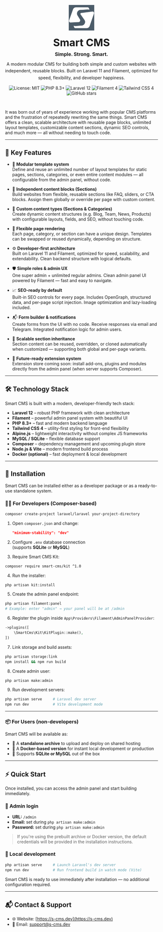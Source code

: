 <div align="center">

  <!-- Logo -->
  <a href="https://s-cms.dev" target="_blank" rel="noopener">
    <img src="../profile/assets/icon-logo.jpg" alt="Smart CMS" height="84">
  </a>

  <!-- Name -->
  <h1 style="margin:16px 0 8px; font-size:34px;">Smart CMS</h1>

  <!-- Tagline -->
  <p style="margin:0 0 12px; font-size:16px;">
    <strong>Simple. Strong. Smart.</strong>
  </p>

  <!-- Short intro -->
  <p style="max-width:720px; margin:0 auto 14px; line-height:1.6;">
    A modern modular CMS for building both simple and custom websites with independent, reusable blocks.
    Built on Laravel&nbsp;11 and Filament, optimized for speed, flexibility, and developer happiness.
  </p>

  <!-- Badges -->
  <p>
    <img alt="License: MIT" src="https://img.shields.io/badge/License-MIT-blue.svg">
    <img alt="PHP 8.3+" src="https://img.shields.io/badge/PHP-8.3%2B-8892BF.svg">
    <img alt="Laravel 12" src="https://img.shields.io/badge/Laravel-12-FF2D20.svg">
    <img alt="Filament 4" src="https://img.shields.io/badge/Filament-4-16A34A.svg">
    <img alt="Tailwind CSS 4" src="https://img.shields.io/badge/Tailwind-4-06B6D4.svg">
    <img alt="GitHub stars" src="https://img.shields.io/github/stars/s-cms?style=social">
  </p>

  <!-- Divider -->
  <img src="https://img.shields.io/badge/- -white.svg" alt="" width="0" height="12"><br>
</div>

It was born out of years of experience working with popular CMS platforms and the frustration of repeatedly rewriting the same things. Smart CMS offers a clean, scalable architecture with reusable page blocks, unlimited layout templates, customizable content sections, dynamic SEO controls, and much more — all without needing to touch code.

---

## 🧩 Key Features

- 🧱 **Modular template system**  
  Define and reuse an unlimited number of layout templates for static pages, sections, categories, or even entire content modules — all configurable from the admin panel, without code.

- 🔗 **Independent content blocks (Sections)**  
  Build websites from flexible, reusable sections like FAQ, sliders, or CTA blocks. Assign them globally or override per page with custom content.

- 📂 **Custom content types (Sections & Categories)**  
  Create dynamic content structures (e.g. Blog, Team, News, Products) with configurable layouts, fields, and SEO, without touching code.

- 🎨 **Flexible page rendering**  
  Each page, category, or section can have a unique design. Templates can be swapped or reused dynamically, depending on structure.

- ⚙️ **Developer-first architecture**  
  Built on Laravel 11 and Filament, optimized for speed, scalability, and extendability. Clean backend structure with logical defaults.

- 🛡 **Simple roles & admin UX**  
  One super admin + unlimited regular admins. Clean admin panel UI powered by Filament — fast and easy to navigate.

- 📈 **SEO-ready by default**  
  Built-in SEO controls for every page. Includes OpenGraph, structured data, and per-page script injection. Image optimization and lazy-loading included.

- 📬 **Form builder & notifications**  
  Create forms from the UI with no code. Receive responses via email and Telegram. Integrated notification logic for admin users.

- 🧱 **Scalable section inheritance**  
  Section content can be reused, overridden, or cloned automatically when customized — supporting both global and per-page variants.

- 🚀 **Future-ready extension system**  
  Extension store coming soon: install add-ons, plugins and modules directly from the admin panel (when server supports Composer).

---

## 🛠 Technology Stack

Smart CMS is built with a modern, developer-friendly tech stack:

- **Laravel 12** – robust PHP framework with clean architecture  
- **Filament** – powerful admin panel system with beautiful UI  
- **PHP 8.3+** – fast and modern backend language  
- **Tailwind CSS 4** – utility-first styling for front-end flexibility  
- **Alpine.js** – lightweight interactivity without complex JS frameworks  
- **MySQL / SQLite** – flexible database support  
- **Composer** – dependency management and upcoming plugin store  
- **Node.js & Vite** – modern frontend build process  
- **Docker (optional)** – fast deployment & local development

---

## 🚀 Installation

Smart CMS can be installed either as a developer package or as a ready-to-use standalone system.

### 🧑‍💻 For Developers (Composer-based)

```bash
composer create-project laravel/laravel your-project-directory
```

1. Open `composer.json` and change:
   ```json
   "minimum-stability": "dev"
   ```

2. Configure `.env` database connection  
   (supports **SQLite** or **MySQL**)

3. Require Smart CMS Kit:

```bash
composer require smart-cms/kit ^1.0
```

4. Run the installer:

```bash
php artisan kit:install
```

5. Create the admin panel endpoint:

```bash
php artisan filament:panel
# Example: enter "admin" → your panel will be at /admin
```

6. Register the plugin inside `App\Providers\Filament\AdminPanelProvider`:

```php
->plugins([
    \SmartCms\Kit\KitPlugin::make(),
])
```

7. Link storage and build assets:

```bash
php artisan storage:link
npm install && npm run build
```

8. Create admin user:

```bash
php artisan make:admin
```

9. Run development servers:

```bash
php artisan serve     # Laravel dev server
npm run dev           # Vite development mode
```

---

### 📦 For Users (non-developers)

Smart CMS will be available as:

- 🔧 A **standalone archive** to upload and deploy on shared hosting  
- 🐳 A **Docker-based version** for instant local development or production  
- 📁 Supports **SQLite or MySQL** out of the box

---

## ⚡ Quick Start

Once installed, you can access the admin panel and start building immediately.

### 🔐 Admin login

- **URL:** `/admin`
- **Email:** set during `php artisan make:admin`
- **Password:** set during `php artisan make:admin`

> If you're using the prebuilt archive or Docker version, the default credentials will be provided in the installation instructions.

### 🧪 Local development

```bash
php artisan serve     # Launch Laravel's dev server
npm run dev           # Run frontend build in watch mode (Vite)
```

Smart CMS is ready to use immediately after installation — no additional configuration required.

---

## 📬 Contact & Support

- 🌐 Website: [https://s-cms.dev](https://s-cms.dev)
- 📩 Email: support@s-cms.dev

